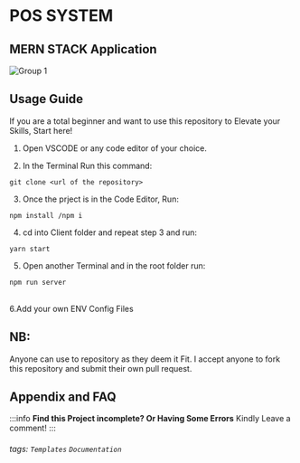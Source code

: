 POS SYSTEM
===
## MERN STACK Application<br/>
![Group 1](https://user-images.githubusercontent.com/40393613/178875220-72d94698-0fc2-4b1f-b8c2-51d10cb42ff1.png)

## Usage Guide

If you are a total beginner and want to use this repository to Elevate your Skills, Start here!

1. Open VSCODE or any code editor of your choice.

2. In the Terminal Run this command:
```javascript=16
git clone <url of the repository>
```
3. Once the prject is in the Code Editor, Run:
```javascript=16
npm install /npm i
```
4. cd into Client folder and repeat step 3 and run:
```javascript=16
yarn start
```
5. Open another Terminal and in the root folder run:
```javascript=16
npm run server
```
 <br/>
 6.Add your own ENV Config Files


## NB:
Anyone can use to repository as they deem it Fit. I accept anyone to fork this repository and submit their own pull request.<br/>


## Appendix and FAQ

:::info
**Find this Project incomplete? Or Having Some Errors** Kindly Leave a comment!
:::

###### tags: `Templates` `Documentation`<br/>
